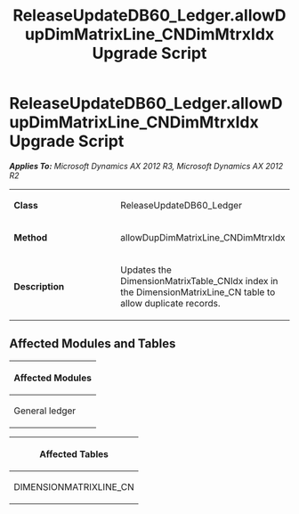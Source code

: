 ﻿---
title: ReleaseUpdateDB60_Ledger.allowDupDimMatrixLine_CNDimMtrxIdx Upgrade Script
TOCTitle: ReleaseUpdateDB60_Ledger.allowDupDimMatrixLine_CNDimMtrxIdx Upgrade Script
ms:assetid: 3423c915-6da8-e08a-8057-ffbd1508f0f9
ms:mtpsurl: https://msdn.microsoft.com/en-us/library/JJ685119(v=AX.60)
ms:contentKeyID: 49707573
ms.date: 05/18/2015
mtps_version: v=AX.60
---

# ReleaseUpdateDB60\_Ledger.allowDupDimMatrixLine\_CNDimMtrxIdx Upgrade Script 


_**Applies To:** Microsoft Dynamics AX 2012 R3, Microsoft Dynamics AX 2012 R2_

<table>
<colgroup>
<col style="width: 50%" />
<col style="width: 50%" />
</colgroup>
<tbody>
<tr class="odd">
<td><p><strong>Class</strong></p></td>
<td><p>ReleaseUpdateDB60_Ledger</p></td>
</tr>
<tr class="even">
<td><p><strong>Method</strong></p></td>
<td><p>allowDupDimMatrixLine_CNDimMtrxIdx</p></td>
</tr>
<tr class="odd">
<td><p><strong>Description</strong></p></td>
<td><p>Updates the DimensionMatrixTable_CNIdx index in the DimensionMatrixLine_CN table to allow duplicate records.</p></td>
</tr>
</tbody>
</table>


## Affected Modules and Tables

<table>
<colgroup>
<col style="width: 100%" />
</colgroup>
<thead>
<tr class="header">
<th><p>Affected Modules</p></th>
</tr>
</thead>
<tbody>
<tr class="odd">
<td><p>General ledger</p></td>
</tr>
</tbody>
</table>


<table>
<colgroup>
<col style="width: 100%" />
</colgroup>
<thead>
<tr class="header">
<th><p>Affected Tables</p></th>
</tr>
</thead>
<tbody>
<tr class="odd">
<td><p>DIMENSIONMATRIXLINE_CN</p></td>
</tr>
</tbody>
</table>

  



